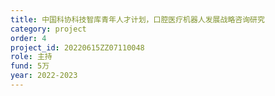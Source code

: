 ```yaml
---
title: 中国科协科技智库青年人才计划，口腔医疗机器人发展战略咨询研究
category: project
order: 4
project_id: 20220615ZZ07110048
role: 主持
fund: 5万
year: 2022-2023
---
```

